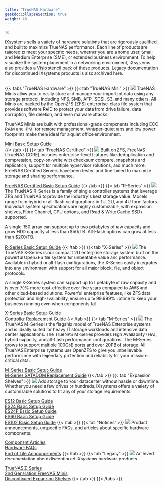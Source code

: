 ```yaml
---
title: "TrueNAS Hardware"
geekdocCollapseSection: true
weight: 40
---
```


<img src="/images/HeroR50andR40.png" style="scale:50%;">

iXsystems sells a variety of hardware solutions that are rigorously qualified and built to maximize TrueNAS performance.
Each line of products are tailored to meet your specific needs, whether you are a home user, Small and Medium Enterprise (SME), or extended business environment.
To help visualize the system placement in a networking environment, iXsystems also provides a [Visio stencil pack](/Hardware/stencils/) of these products.
Legacy documentation for discontinued iXsystems products is also archived here.
<br><br>

{{< tabs "TrueNAS Hardware" >}}
{{< tab "TrueNAS Mini" >}}
<img class="topic-image" src="/images/Mini_Family_Lineup_HERO_Image_Final_compressor.png">
TrueNAS Minis allow you to easily store and manage your important data using any storage protocol, including NFS, SMB, AFP, iSCSI, S3, and many others.
All Minis are backed by the OpenZFS (ZFS) enterprise-class file system that provides software RAID to protect your data from drive failure, data corruption, file deletion, and even malware attacks.

TrueNAS Minis are built with professional-grade components including ECC RAM and IPMI for remote management. Whisper-quiet fans and low power footprints make them ideal for a quiet office environment.

[Mini Basic Setup Guide](/Hardware/mini/MiniBSG/)<br>
{{< /tab >}}
{{< tab "FreeNAS Certified" >}}
<img class="topic-image" src="/images/FreeNAS_Certified.png">
Built on ZFS, FreeNAS (TrueNAS CORE) includes enterprise-level features like deduplication and compression, copy-on-write with checksum compare, snapshots and replication, support for multiple hypervisor solutions, and much more.
FreeNAS Certified Servers have been tested and fine-tuned to maximize storage and sharing performance.

[FreeNAS Certified Basic Setup Guide](/Hardware/fn-certified/fn-certified-bsg/)
{{< /tab >}}
{{< tab "R-Series" >}}
<img class="topic-image" src="/images/HeroR50andR40.png">
The TrueNAS R-Series is a family of single controller systems that leverage ZFS and TrueNAS to provide the industry's best storage value.
Models range from hybrid or all-flash configurations in 1U, 2U, and 4U form factors.
Individual system specifications are highly customizable, with expansion shelves, Fibre Channel, CPU options, and Read & Write Cache SSDs supported.

A single R50 array can support up to two petabytes of raw capacity and grow HDD capacity at less than $50/TB.
All-Flash options can grow at less than $200/TB.

[R-Series Basic Setup Guide](/Hardware/r-series/RSeriesBSG/)
{{< /tab >}}
{{< tab "X-Series" >}}
<img class="topic-image" src="/images/Hero-XSeries.png">
The TrueNAS X-Series is our compact 2U enterprise storage system built on the powerful OpenZFS file system for unbeatable value and performance.
Available in hybrid or all-flash configurations, the X-Series easily integrates into any environment with support for all major block, file, and object protocols.

A single X-Series system can support up to 1 petabyte of raw capacity and is over 70% more cost-effective over five years compared to AWS and other cloud-based solutions.
Powerful enterprise features, like ZFS data protection and high-availability, ensure up to 99.999% uptime to keep your business running even when components fail.

[X-Series Basic Setup Guide](/Hardware/x-series/xseries-bsg/)<br>
[Controller Replacement Guide](/Hardware/x-series/x-series-controller-replacement/)
{{< /tab >}}
{{< tab "M-Series" >}}
<img class="topic-image" src="/images/Hero-TrueNASM50-compressor.png">
The TrueNAS M-Series is the flagship model of TrueNAS Enterprise systems and is ideally suited for heavy IT storage workloads and intensive data center applications.
The TrueNAS M-Series provides High Availability (HA), hybrid capacity, and all-flash performance configurations.
The M-Series grows to support multiple 100GbE ports and over 20PB of storage.
All TrueNAS Enterprise systems use OpenZFS to give you unbelievable performance with legendary protection and reliability for your mission-critical data.

[M-Series Basic Setup Guide](/Hardware/m-series/mseries-3g/)<br>
[M-Series SATADOM Replacement Guide](/Hardware/m-series/m-series-satadom-replacement/)
{{< /tab >}}
{{< tab "Expansion Shelves" >}}
<img class="topic-image" src="/images/tn_es60.png">
Add storage to your datacenter without hassle or downtime.
Whether you need a few drives or hundreds, iXsystems offers a variety of customizable solutions to fit any of your storage requirements.

[ES12 Basic Setup Guide](/Hardware/expansion-shelves/es12-bsg/)<br>
[ES24 Basic Setup Guide](/Hardware/expansion-shelves/es24-bsg/)<br>
[ES24F Basic Setup Guide](/Hardware/expansion-shelves/ES24FBSG/)<br>
[ES60 Basic Setup Guide](/Hardware/expansion-shelves/es60-bsg/)<br>
[ES102 Basic Setup Guide](/Hardware/expansion-shelves/ES102BSG/)
{{< /tab >}}
{{< tab "Notices" >}}
<img class="topic-image" src="/images/Promote.jpg">
Product announcements, unspecific FAQs, and articles about specific hardware components.

[Component Articles](/Hardware/notices/componentarticles/)<br>
[Hardware FAQs](/Hardware/notices/faqs/)<br>
[End of Life Announcements](/Hardware/notices/eolnotices/)
{{< /tab >}}
{{< tab "Legacy" >}}
<img class="topic-image" src="/images/z-series.jpg">
Archived documentation about discontinued iXsystems hardware products.

[TrueNAS Z-Series](/Hardware/legacy/z-series/)<br>
[2nd Generation FreeNAS Minis](/Hardware/legacy/mini-gen2/)<br>
[Discontinued Expansion Shelves](/Hardware/legacy/expansion-shelves/)
{{< /tab >}}
{{< /tabs >}}